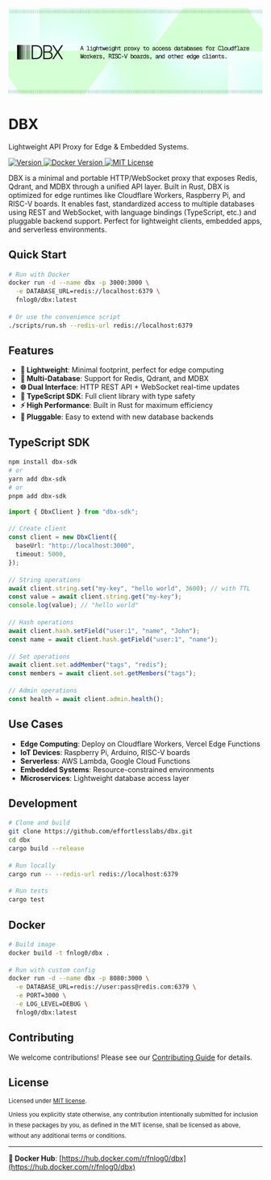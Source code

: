 ![DBX](banner.png)

# DBX

Lightweight API Proxy for Edge & Embedded Systems.

<p>
  <a href="https://www.npmjs.com/package/dbx-sdk">
    <picture>
      <source media="(prefers-color-scheme: dark)" srcset="https://img.shields.io/npm/v/dbx-sdk?colorA=21262d&colorB=21262d&style=flat">
      <img src="https://img.shields.io/npm/v/dbx-sdk?colorA=f6f8fa&colorB=f6f8fa&style=flat" alt="Version">
    </picture>
  </a>
  <a href="https://hub.docker.com/r/fnlog0/dbx">
    <picture>
      <source media="(prefers-color-scheme: dark)" srcset="https://img.shields.io/docker/v/fnlog0/dbx?colorA=21262d&colorB=21262d&style=flat">
      <img src="https://img.shields.io/docker/v/fnlog0/dbx?colorA=f6f8fa&colorB=f6f8fa&style=flat" alt="Docker Version">
    </picture>
  </a>
  <a href="LICENSE">
    <picture>
      <source media="(prefers-color-scheme: dark)" srcset="https://img.shields.io/badge/license-MIT-blue.svg?colorA=21262d&colorB=21262d&style=flat">
      <img src="https://img.shields.io/badge/license-MIT-blue.svg?colorA=f6f8fa&colorB=f6f8fa&style=flat" alt="MIT License">
    </picture>
  </a>
</p>

DBX is a minimal and portable HTTP/WebSocket proxy that exposes Redis, Qdrant, and MDBX through a unified API layer. Built in Rust, DBX is optimized for edge runtimes like Cloudflare Workers, Raspberry Pi, and RISC-V boards. It enables fast, standardized access to multiple databases using REST and WebSocket, with language bindings (TypeScript, etc.) and pluggable backend support. Perfect for lightweight clients, embedded apps, and serverless environments.

## Quick Start

```bash
# Run with Docker
docker run -d --name dbx -p 3000:3000 \
  -e DATABASE_URL=redis://localhost:6379 \
  fnlog0/dbx:latest

# Or use the convenience script
./scripts/run.sh --redis-url redis://localhost:6379
```

## Features

- **🚀 Lightweight**: Minimal footprint, perfect for edge computing
- **🔌 Multi-Database**: Support for Redis, Qdrant, and MDBX
- **🌐 Dual Interface**: HTTP REST API + WebSocket real-time updates
- **📱 TypeScript SDK**: Full client library with type safety
- **⚡ High Performance**: Built in Rust for maximum efficiency
- **🔧 Pluggable**: Easy to extend with new database backends

## TypeScript SDK

```bash
npm install dbx-sdk
# or
yarn add dbx-sdk
# or
pnpm add dbx-sdk
```

```typescript
import { DbxClient } from "dbx-sdk";

// Create client
const client = new DbxClient({
  baseUrl: "http://localhost:3000",
  timeout: 5000,
});

// String operations
await client.string.set("my-key", "hello world", 3600); // with TTL
const value = await client.string.get("my-key");
console.log(value); // "hello world"

// Hash operations
await client.hash.setField("user:1", "name", "John");
const name = await client.hash.getField("user:1", "name");

// Set operations
await client.set.addMember("tags", "redis");
const members = await client.set.getMembers("tags");

// Admin operations
const health = await client.admin.health();
```

## Use Cases

- **Edge Computing**: Deploy on Cloudflare Workers, Vercel Edge Functions
- **IoT Devices**: Raspberry Pi, Arduino, RISC-V boards
- **Serverless**: AWS Lambda, Google Cloud Functions
- **Embedded Systems**: Resource-constrained environments
- **Microservices**: Lightweight database access layer

## Development

```bash
# Clone and build
git clone https://github.com/effortlesslabs/dbx.git
cd dbx
cargo build --release

# Run locally
cargo run -- --redis-url redis://localhost:6379

# Run tests
cargo test
```

## Docker

```bash
# Build image
docker build -t fnlog0/dbx .

# Run with custom config
docker run -d --name dbx -p 8080:3000 \
  -e DATABASE_URL=redis://user:pass@redis.com:6379 \
  -e PORT=3000 \
  -e LOG_LEVEL=DEBUG \
  fnlog0/dbx:latest
```

## Contributing

We welcome contributions! Please see our [Contributing Guide](CONTRIBUTING.md) for details.

## License

<sup>
Licensed under <a href="LICENSE">MIT license</a>.
</sup>

<br>

<sub>
Unless you explicitly state otherwise, any contribution intentionally submitted
for inclusion in these packages by you, as defined in the MIT license, shall be
licensed as above, without any additional terms or conditions.
</sub>

---

**🔗 Docker Hub**: [https://hub.docker.com/r/fnlog0/dbx](https://hub.docker.com/r/fnlog0/dbx)
